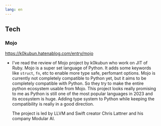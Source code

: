 ```yaml
---
lang: en
---
```


## Tech

### Mojo

https://k0kubun.hatenablog.com/entry/mojo

- I've read the review of Mojo project by k0kubun who work on JIT of Ruby. Mojo is a super set language of Python. It adds some keywords like `struct`, `fn`, etc to enable more type safe, perfomant options. Mojo is currently not completely compatible to Python yet, but it aims to be completely compatible with Python. So they try to make the entire python ecosystem usable from Mojo. This project looks really promising to me as Python is still one of the most popular languages in 2023 and its ecosystem is huge. Adding type system to Python while keeping the compatibility is really in a good direction.

  The project is led by LLVM and Swift creator Chris Lattner and his company Modular AI.
